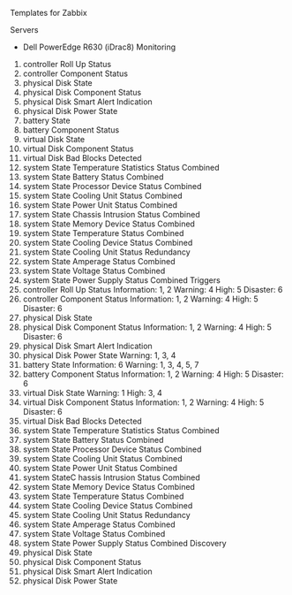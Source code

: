 Templates for Zabbix

Servers

- Dell PowerEdge R630 (iDrac8)
Monitoring
1) controller Roll Up Status
2) controller Component Status
3) physical Disk State
4) physical Disk Component Status
5) physical Disk Smart Alert Indication
6) physical Disk Power State
7) battery State
8) battery Component Status
9) virtual Disk State
10) virtual Disk Component Status
11) virtual Disk Bad Blocks Detected
12) system State Temperature Statistics Status Combined
13) system State Battery Status Combined
14) system State Processor Device Status Combined
15) system State Cooling Unit Status Combined
16) system State Power Unit Status Combined
17) system State Chassis Intrusion Status Combined
18) system State Memory Device Status Combined
19) system State Temperature Status Combined
20) system State Cooling Device Status Combined
21) system State Cooling Unit Status Redundancy
22) system State Amperage Status Combined
23) system State Voltage Status Combined
24) system State Power Supply Status Combined
Triggers
1) controller Roll Up Status
	Information: 1, 2
	Warning: 4
	High: 5
	Disaster: 6
2) controller Component Status
	Information: 1, 2
	Warning: 4
	High: 5
	Disaster: 6
3) physical Disk State
4) physical Disk Component Status
	Information: 1, 2
	Warning: 4
	High: 5
	Disaster: 6
5) physical Disk Smart Alert Indication
6) physical Disk Power State
	Warning: 1, 3, 4
7) battery State
	Information: 6
	Warning: 1, 3, 4, 5, 7
8) battery Component Status
	Information: 1, 2
	Warning: 4
	High: 5
	Disaster: 6
9) virtual Disk State
	Warning: 1
	High: 3, 4
10) virtual Disk Component Status
	Information: 1, 2
	Warning: 4
	High: 5
	Disaster: 6
11) virtual Disk Bad Blocks Detected
12) system State Temperature Statistics Status Combined
13) system State Battery Status Combined
14) system State Processor Device Status Combined
15) system State Cooling Unit Status Combined
16) system State Power Unit Status Combined
17) system StateC hassis Intrusion Status Combined
18) system State Memory Device Status Combined
19) system State Temperature Status Combined
20) system State Cooling Device Status Combined
21) system State Cooling Unit Status Redundancy
22) system State Amperage Status Combined
23) system State Voltage Status Combined
24) system State Power Supply Status Combined
Discovery
1) physical Disk State
2) physical Disk Component Status
3) physical Disk Smart Alert Indication
4) physical Disk Power State
